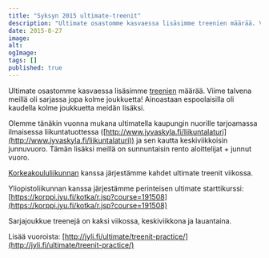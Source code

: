 ```yaml
---
title: "Syksyn 2015 ultimate-treenit"
description: "Ultimate osastomme kasvaessa lisäsimme treenien määrää. Viime talvena meillä oli sarjassa jopa kolme joukkuetta! Ainoastaan espoolaisilla oli kaudella kolme joukkuetta meidän lisäksi. Olemme tänäkin vuonna mukana ultimatella kaupungin nuorille tarjoamassa ilmaisessa liikuntatuottessa (http://www.jyvaskyla.fi/liikuntalaturi) ja sen kautta keskiviikkoisin junnuvuoro. Tämän lisäksi meillä on sunnuntaisin rento aloittelijat + junnut vuoro. Korkeakoululiikunnan kanssa järjestämme kahdet ultimate treenit viikossa."
date: 2015-8-27
image:
alt:
ogImage:
tags: []
published: true
---
```

Ultimate osastomme kasvaessa lisäsimme [treenien](http://jyli.fi/ultimate/treenit-practice/) määrää. Viime talvena meillä oli sarjassa jopa kolme joukkuetta! Ainoastaan espoolaisilla oli kaudella kolme joukkuetta meidän lisäksi.

Olemme tänäkin vuonna mukana ultimatella kaupungin nuorille tarjoamassa ilmaisessa liikuntatuottessa ([http://www.jyvaskyla.fi/liikuntalaturi](http://www.jyvaskyla.fi/liikuntalaturi)) ja sen kautta keskiviikkoisin junnuvuoro. Tämän lisäksi meillä on sunnuntaisin rento aloittelijat + junnut vuoro.

[Korkeakoululiikunnan](https://www.korkeakoululiikunta.fi/fi/korkeakoululiikunta/palloilu/lajikuvaukset/lajikuvaukset/view#section-portalview-box-keski-ultimate0) kanssa järjestämme kahdet ultimate treenit viikossa.

Yliopistoliikunnan kanssa järjestämme perinteisen ultimate starttikurssi: [https://korppi.jyu.fi/kotka/r.jsp?course=191508](https://korppi.jyu.fi/kotka/r.jsp?course=191508)

Sarjajoukkue treenejä on kaksi viikossa, keskiviikkona ja lauantaina.

Lisää vuoroista: [http://jyli.fi/ultimate/treenit-practice/](http://jyli.fi/ultimate/treenit-practice/)
